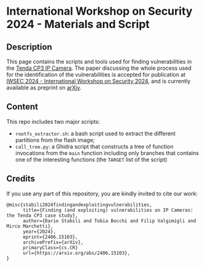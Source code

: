 # International Workshop on Security 2024 - Materials and Script


## Description
This page contains the scripts and tools used for finding vulnerabilities in the [Tenda CP3 IP Camera](https://github.com/SECloudUNIMORE/ACES/tree/master/Tenda). The paper discussing the whole process used for the identification of the vulnerabilities is accepted for publication at [IWSEC 2024 - International Workshop on Security 2024](https://www.iwsec.org/2024/index.html), and is currently available as preprint on [arXiv](https://arxiv.org/abs/2406.15103).

## Content
This repo includes two major scripts:
  - `rootfs_extractor.sh`: a bash script used to extract the different partitions from the flash image;
  - `call_tree.py`: a Ghidra script that constructs a tree of function invocations from the `main` function including only branches that contains one of the interesting functions (the `TARGET` list of the script)


## Credits
If you use any part of this repository, you are kindly invited to cite our work: 
```
@misc{stabili2024findingandexploitingvulnerabilities,
      title={Finding (and exploiting) vulnerabilities on IP Cameras: the Tenda CP3 case study}, 
      author={Dario Stabili and Tobia Bocchi and Filip Valgimigli and Mirco Marchetti},
      year={2024},
      eprint={2406.15103},
      archivePrefix={arXiv},
      primaryClass={cs.CR}
      url={https://arxiv.org/abs/2406.15103}, 
}

```
